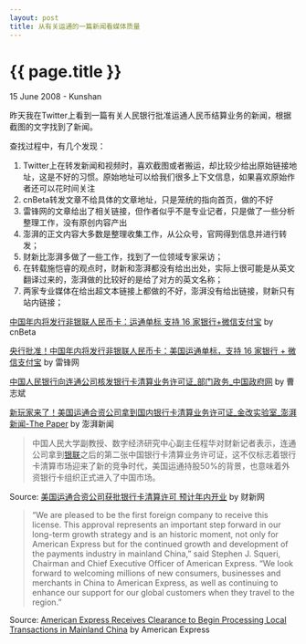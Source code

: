 ```yaml
---
layout: post
title: 从有关运通的一篇新闻看媒体质量
---
```


{{ page.title }}
================
<p class="meta">15 June 2008 - Kunshan</p>

昨天我在Twitter上看到一篇有关人民银行批准运通人民币结算业务的新闻，根据截图的文字找到了新闻。

查找过程中，有几个发现：

1. Twitter上在转发新闻和视频时，喜欢截图或者搬运，却比较少给出原始链接地址，这是不好的习惯。原始地址可以给我们很多上下文信息，如果喜欢原始作者还可以花时间关注
2. cnBeta转发文章不给具体的文章地址，只是笼统的指向首页，做的不好
3. 雷锋网的文章给出了相关链接，但作者似乎不是专业记者，只是做了一些分析整理工作，没有原创内容产出
4. 澎湃的正文内容大多数是整理收集工作，从公众号，官网得到信息并进行转发；
5. 财新比澎湃多做了一些工作，找到了一位领域专家采访；
6. 在转载施恺睿的观点时，财新和澎湃都没有给出出处，实际上很可能是从英文翻译过来的，澎湃做的比较好的是给了对方的英文名称；
7. 两家专业媒体在给出超文本链接上都做的不好，澎湃没有给出链接，财新只有站内链接；

[中国年内将发行非银联人民币卡：运通单标 支持 16 家银行+微信支付宝](https://www.cnbeta.com/articles/tech/990889.htm) by cnBeta

[央行批准！中国年内将发行非银联人民币卡：美国运通单标，支持 16 家银行 + 微信支付宝](https://www.leiphone.com/news/202006/iVZ0P09uYc1j87OA.html) by 雷锋网

[中国人民银行向连通公司核发银行卡清算业务许可证\_部门政务\_中国政府网](http://www.gov.cn/xinwen/2020-06/14/content_5519318.htm) by 曹志斌

[新玩家来了！美国运通合资公司拿到国内银行卡清算业务许可证\_金改实验室\_澎湃新闻-The Paper](https://www.thepaper.cn/newsDetail_forward_7830119) by 澎湃新闻

> 中国人民大学副教授、数字经济研究中心副主任程华对财新记者表示，连通公司拿到[银联](http://www.caixin.com/hot/yinlian.html)之后的第二张中国银行卡清算业务许可证，这不仅标志着银行卡清算市场迎来了新的竞争时代，美国运通持股50%的背景，也意味着外资银行卡组织正式进入了中国市场。

Source: [美国运通合资公司获批银行卡清算许可 预计年内开业](http://finance.caixin.com/2020-06-13/101566953.html) by 财新网

> “We are pleased to be the first foreign company to receive this license. This approval represents an important step forward in our long-term growth strategy and is an historic moment, not only for American Express but for the continued growth and development of the payments industry in mainland China,” said Stephen J. Squeri, Chairman and Chief Executive Officer of American Express. “We look forward to welcoming millions of new consumers, businesses and merchants in China to American Express, as well as continuing to enhance our support for our global customers when they travel to the region.”

Source: [American Express Receives Clearance to Begin Processing Local Transactions in Mainland China](https://about.americanexpress.com/press-release/greater-china-mainland-china-taiwan-and-hong-kong/american-express-receives-clearance) by American Express
